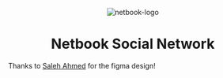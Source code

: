 <p align="center">
  <img src="https://user-images.githubusercontent.com/47259302/175406807-854fea18-b432-4f75-b2b5-a292224700ed.svg" alt="netbook-logo" />
</p>

<h1 align="center">
  Netbook Social Network
</h1>

Thanks to <a href="https://www.figma.com/@salehahmed">Saleh Ahmed</a> for the figma design!
